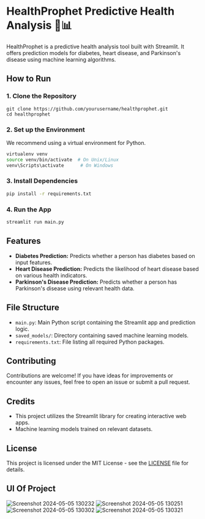 # HealthProphet Predictive Health Analysis 💉📊

HealthProphet is a predictive health analysis tool built with Streamlit. It offers prediction models for diabetes, heart disease, and Parkinson's disease using machine learning algorithms.

## How to Run

### 1. Clone the Repository
```
git clone https://github.com/yourusername/healthprophet.git
cd healthprophet
```

### 2. Set up the Environment
We recommend using a virtual environment for Python.
```bash
virtualenv venv
source venv/bin/activate  # On Unix/Linux
venv\Scripts\activate      # On Windows
```

### 3. Install Dependencies
```bash
pip install -r requirements.txt
```

### 4. Run the App
```bash
streamlit run main.py
```

## Features

- **Diabetes Prediction:** Predicts whether a person has diabetes based on input features.
- **Heart Disease Prediction:** Predicts the likelihood of heart disease based on various health indicators.
- **Parkinson's Disease Prediction:** Predicts whether a person has Parkinson's disease using relevant health data.

## File Structure

- `main.py`: Main Python script containing the Streamlit app and prediction logic.
- `saved_models/`: Directory containing saved machine learning models.
- `requirements.txt`: File listing all required Python packages.

## Contributing
Contributions are welcome! If you have ideas for improvements or encounter any issues, feel free to open an issue or submit a pull request.

## Credits
- This project utilizes the Streamlit library for creating interactive web apps.
- Machine learning models trained on relevant datasets.

## License
This project is licensed under the MIT License - see the [LICENSE](LICENSE) file for details.

## UI Of Project
![Screenshot 2024-05-05 130232](https://github.com/Jotiba27/HealthProphet-Predictive-Health-Analytics/assets/126238064/6ff489cc-6dec-44ca-8614-d7ccf7512238)
![Screenshot 2024-05-05 130251](https://github.com/Jotiba27/HealthProphet-Predictive-Health-Analytics/assets/126238064/14f2a41e-2cbf-4ca2-8911-0060e0c64532)
![Screenshot 2024-05-05 130302](https://github.com/Jotiba27/HealthProphet-Predictive-Health-Analytics/assets/126238064/8687f67e-9059-4765-af44-923efd1d4c86)
![Screenshot 2024-05-05 130321](https://github.com/Jotiba27/HealthProphet-Predictive-Health-Analytics/assets/126238064/f8ba729a-8de9-4794-893d-447b9b880738)

